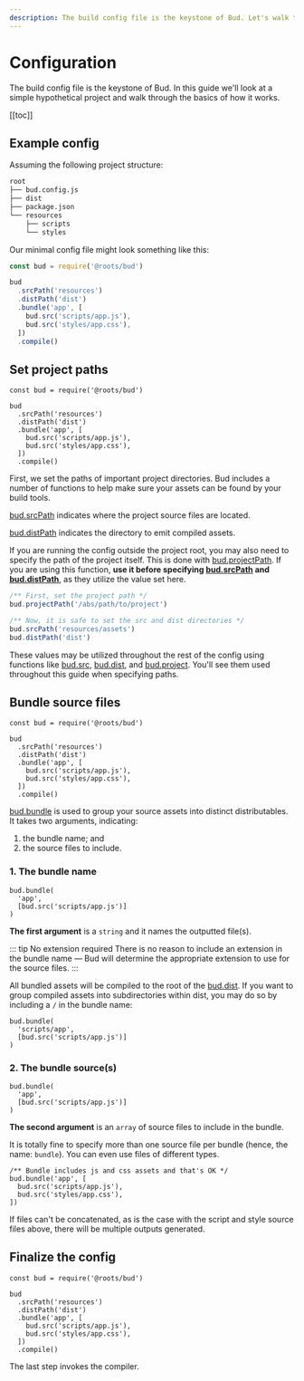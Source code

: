 ```yaml
---
description: The build config file is the keystone of Bud. Let's walk through a simple example.
---
```


# Configuration

The build config file is the keystone of Bud. In this guide we'll look at a simple hypothetical project and walk through the basics of how it works.

[[toc]]

## Example config

Assuming the following project structure:

```sh
root
├── bud.config.js
├── dist
├── package.json
└── resources
    ├── scripts
    └── styles
```

Our minimal config file might look something like this:

```js
const bud = require('@roots/bud')

bud
  .srcPath('resources')
  .distPath('dist')
  .bundle('app', [
    bud.src('scripts/app.js'),
    bud.src('styles/app.css'),
  ])
  .compile()
```

## Set project paths

```js{4-5}
const bud = require('@roots/bud')

bud
  .srcPath('resources')
  .distPath('dist')
  .bundle('app', [
    bud.src('scripts/app.js'),
    bud.src('styles/app.css'),
  ])
  .compile()
```

First, we set the paths of important project directories. Bud includes a number of functions to help make sure your assets can be found by your build tools.

[bud.srcPath](config-srcPath.md) indicates where the project source files are located.

[bud.distPath](config-distPath.md) indicates the directory to emit compiled assets.

If you are running the config outside the project root, you may also need to specify the path of the project itself. This is done with [bud.projectPath](config-projectPath.md). If you are using this function, __use it before specifying [bud.srcPath](config-srcPath.md) and [bud.distPath](config-distPath.md)__, as they utilize the value set here.

```js
/** First, set the project path */
bud.projectPath('/abs/path/to/project')

/** Now, it is safe to set the src and dist directories */
bud.srcPath('resources/assets')
bud.distPath('dist')
```

These values may be utilized throughout the rest of the config using functions like [bud.src](config-src.md), [bud.dist](config-dist.md), and [bud.project](config-project.md). You'll see them used throughout this guide when specifying paths.

## Bundle source files

```js{6-9}
const bud = require('@roots/bud')

bud
  .srcPath('resources')
  .distPath('dist')
  .bundle('app', [
    bud.src('scripts/app.js'),
    bud.src('styles/app.css'),
  ])
  .compile()
```

[bud.bundle](config-bundle.md) is used to group your source assets into distinct distributables. It takes two arguments, indicating:

1. the bundle name; and
2. the source files to include.

### 1. The bundle name

```js{2}
bud.bundle(
  'app',
  [bud.src('scripts/app.js')]
)
```

__The first argument__ is a `string` and it names the outputted file(s).

::: tip No extension required
There is no reason to include an extension in the bundle name &mdash; Bud will determine the appropriate extension to use for the source files.
:::

All bundled assets will be compiled to the root of the [bud.dist](/config-dist.md). If you want to group compiled assets into subdirectories within dist, you may do so by including a `/` in the bundle name:

```js{2}
bud.bundle(
  'scripts/app',
  [bud.src('scripts/app.js')]
)
```

### 2. The bundle source(s)

```js{2}
bud.bundle(
  'app',
  [bud.src('scripts/app.js')]
)
```

__The second argument__ is an `array` of source files to include in the bundle.

It is totally fine to specify more than one source file per bundle (hence, the name: `bundle`). You can even use files of different types.

```js{3-4}
/** Bundle includes js and css assets and that's OK */
bud.bundle('app', [
  bud.src('scripts/app.js'),
  bud.src('styles/app.css'),
])
```

If files can't be concatenated, as is the case with the script and style source files above, there will be multiple outputs generated.

## Finalize the config

```js{10}
const bud = require('@roots/bud')

bud
  .srcPath('resources')
  .distPath('dist')
  .bundle('app', [
    bud.src('scripts/app.js'),
    bud.src('styles/app.css'),
  ])
  .compile()
```

The last step invokes the compiler.
